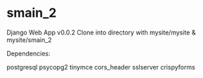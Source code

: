 # smain_2
Django Web App v0.0.2
Clone into directory with mysite/mysite & mysite/smain_2

Dependencies:

postgresql
psycopg2
tinymce
cors_header
sslserver
crispyforms
